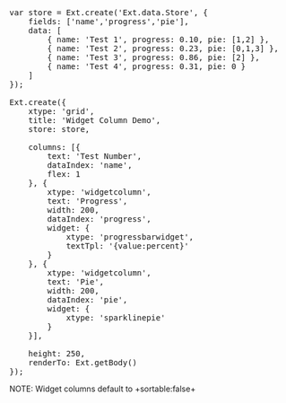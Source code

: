 <pre class="runnable run">
var store = Ext.create('Ext.data.Store', {
    fields: ['name','progress','pie'],
    data: [
        { name: 'Test 1', progress: 0.10, pie: [1,2] },
        { name: 'Test 2', progress: 0.23, pie: [0,1,3] },
        { name: 'Test 3', progress: 0.86, pie: [2] },
        { name: 'Test 4', progress: 0.31, pie: 0 }
    ]
});

Ext.create({
    xtype: 'grid',
    title: 'Widget Column Demo',
    store: store,

    columns: [{
        text: 'Test Number',
        dataIndex: 'name',
        flex: 1
    }, {
        xtype: 'widgetcolumn',
        text: 'Progress',
        width: 200,
        dataIndex: 'progress',
        widget: {
            xtype: 'progressbarwidget',
            textTpl: '{value:percent}'
        }
    }, {
        xtype: 'widgetcolumn',
        text: 'Pie',
        width: 200,
        dataIndex: 'pie',
        widget: {
            xtype: 'sparklinepie'
        }
    }],

    height: 250,
    renderTo: Ext.getBody()
});
</pre>

NOTE: Widget columns default to +sortable:false+
